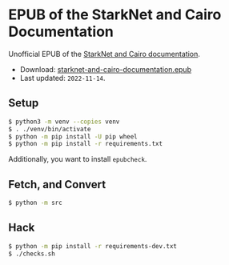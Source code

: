 # EPUB of the StarkNet and Cairo Documentation

Unofficial EPUB of the [StarkNet and Cairo documentation](https://www.cairo-lang.org/docs/).

- Download: [starknet-and-cairo-documentation.epub](output/starknet-and-cairo-documentation.epub)
- Last updated: `2022-11-14`.

## Setup

```bash
$ python3 -m venv --copies venv
$ . ./venv/bin/activate
$ python -m pip install -U pip wheel
$ python -m pip install -r requirements.txt
```

Additionally, you want to install `epubcheck`.

## Fetch, and Convert

```bash
$ python -m src
```
## Hack

```bash
$ python -m pip install -r requirements-dev.txt
$ ./checks.sh
```
